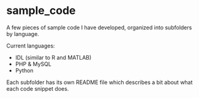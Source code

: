 # sample_code

A few pieces of sample code I have developed, organized into subfolders by language.

Current languages:
- IDL (similar to R and MATLAB)
- PHP & MySQL
- Python

Each subfolder has its own README file which describes a bit about what each code snippet does.
